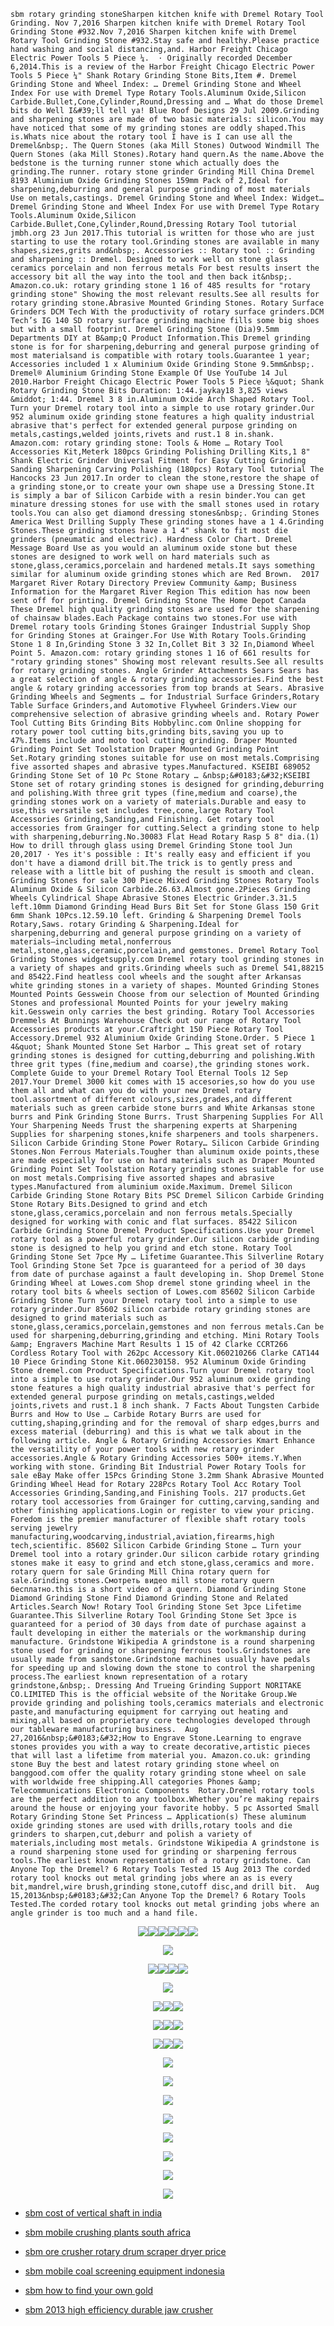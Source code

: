 ```
sbm rotary grinding stoneSharpen kitchen knife with Dremel Rotary Tool Grinding. Nov 7,2016 Sharpen kitchen knife with Dremel Rotary Tool Grinding Stone #932.Nov 7,2016 Sharpen kitchen knife with Dremel Rotary Tool Grinding Stone #932.Stay safe and healthy.Please practice hand washing and social distancing,and. Harbor Freight Chicago Electric Power Tools 5 Piece ¼.  · Originally recorded December 6,2014.This is a review of the Harbor Freight Chicago Electric Power Tools 5 Piece ¼" Shank Rotary Grinding Stone Bits,Item #. Dremel Grinding Stone and Wheel Index: … Dremel Grinding Stone and Wheel Index For use with Dremel Type Rotary Tools.Aluminum Oxide,Silicon Carbide.Bullet,Cone,Cylinder,Round,Dressing and … What do those Dremel bits do Well I&#39;ll tell ya! Blue Roof Designs 29 Jul 2009.Grinding and sharpening stones are made of two basic materials: silicon.You may have noticed that some of my grinding stones are oddly shaped.This is.Whats nice about the rotary tool I have is I can use all the Dremel&nbsp;. The Quern Stones (aka Mill Stones) Outwood Windmill The Quern Stones (aka Mill Stones).Rotary hand quern.As the name.Above the bedstone is the turning runner stone which actually does the grinding.The runner. rotary stone grinder Grinding Mill China Dremel 8193 Aluminium Oxide Grinding Stones 159mm Pack of 2,Ideal for sharpening,deburring and general purpose grinding of most materials Use on metals,castings. Dremel Grinding Stone and Wheel Index: Widget… Dremel Grinding Stone and Wheel Index For use with Dremel Type Rotary Tools.Aluminum Oxide,Silicon Carbide.Bullet,Cone,Cylinder,Round,Dressing Rotary Tool tutorial jmbh.org 23 Jun 2017.This tutorial is written for those who are just starting to use the rotary tool.Grinding stones are available in many shapes,sizes,grits and&nbsp;. Accessories :: Rotary tool :: Grinding and sharpening :: Dremel. Designed to work well on stone glass ceramics porcelain and non ferrous metals For best results insert the accessory bit all the way into the tool and then back it&nbsp;. Amazon.co.uk: rotary grinding stone 1 16 of 485 results for "rotary grinding stone" Showing the most relevant results.See all results for rotary grinding stone.Abrasive Mounted Grinding Stones. Rotary Surface Grinders DCM Tech With the productivity of rotary surface grinders.DCM Tech’s IG 140 SD rotary surface grinding machine fills some big shoes but with a small footprint. Dremel Grinding Stone (Dia)9.5mm Departments DIY at B&amp;Q Product Information.This Dremel grinding stone is for for sharpening,deburring and general purpose grinding of most materialsand is compatible with rotary tools.Guarantee 1 year; Accessories included 1 x Aluminium Oxide Grinding Stone 9.5mm&nbsp;. Dremel® Aluminium Grinding Stone Example Of Use YouTube 14 Jul 2010.Harbor Freight Chicago Electric Power Tools 5 Piece ¼&quot; Shank Rotary Grinding Stone Bits Duration: 1:44.jaykay18 3,825 views &middot; 1:44. Dremel 3 8 in.Aluminum Oxide Arch Shaped Rotary Tool. Turn your Dremel rotary tool into a simple to use rotary grinder.Our 952 aluminum oxide grinding stone features a high quality industrial abrasive that's perfect for extended general purpose grinding on metals,castings,welded joints,rivets and rust.1 8 in.shank. Amazon.com: rotary grinding stone: Tools & Home … Rotary Tool Accessories Kit,Meterk 180pcs Grinding Polishing Drilling Kits,1 8" Shank Electric Grinder Universal Fitment for Easy Cutting Grinding Sanding Sharpening Carving Polishing (180pcs) Rotary Tool tutorial The Hancocks 23 Jun 2017.In order to clean the stone,restore the shape of a grinding stone,or to create your own shape use a Dressing Stone.It is simply a bar of Silicon Carbide with a resin binder.You can get minature dressing stones for use with the small stones used in rotary tools.You can also get diamond dressing stones&nbsp;. Grinding Stones America West Drilling Supply These grinding stones have a 1 4.Grinding Stones.These grinding stones have a 1 4" shank to fit most die grinders (pneumatic and electric). Hardness Color Chart. Dremel Message Board Use as you would an aluminum oxide stone but these stones are designed to work well on hard materials such as stone,glass,ceramics,porcelain and hardened metals.It says something similar for aluminum oxide grinding stones which are Red Brown.  2017 Margaret River Rotary Directory Preview Community &amp; Business Information for the Margaret River Region This edition has now been sent off for printing. Dremel Grinding Stone The Home Depot Canada These Dremel high quality grinding stones are used for the sharpening of chainsaw blades.Each Package contains two stones.For use with Dremel rotary tools Grinding Stones Grainger Industrial Supply Shop for Grinding Stones at Grainger.For Use With Rotary Tools.Grinding Stone 1 8 In,Grinding Stone 3 32 In,Collet Bit 3 32 In,Diamond Wheel Point 5. Amazon.com: rotary grinding stones 1 16 of 661 results for "rotary grinding stones" Showing most relevant results.See all results for rotary grinding stones. Angle Grinder Attachments Sears Sears has a great selection of angle & rotary grinding accessories.Find the best angle & rotary grinding accessories from top brands at Sears. Abrasive Grinding Wheels and Segments … for Industrial Surface Grinders,Rotary Table Surface Grinders,and Automotive Flywheel Grinders.View our comprehensive selection of abrasive grinding wheels and. Rotary Power Tool Cutting Bits Grinding Bits Hobbylinc.com Online shopping for rotary power tool cutting bits,grinding bits,saving you up to 47%.Items include and moto tool cutting grinding. Draper Mounted Grinding Point Set Toolstation Draper Mounted Grinding Point Set.Rotary grinding stones suitable for use on most metals.Comprising five assorted shapes and abrasive types.Manufactured. KSEIBI 689052 Grinding Stone Set of 10 Pc Stone Rotary … &nbsp;&#0183;&#32;KSEIBI Stone set of rotary grinding stones is designed for grinding,deburring and polishing.With three grit types (fine,medium and coarse),the grinding stones work on a variety of materials.Durable and easy to use,this versatile set includes tree,cone,large Rotary Tool Accessories Grinding,Sanding,and Finishing. Get rotary tool accessories from Grainger for cutting.Select a grinding stone to help with sharpening,deburring.No.30083 Flat Head Rotary Rasp 5 8" dia.(1) How to drill through glass using Dremel Grinding Stone tool Jun 20,2017 · Yes it's possible : It's really easy and efficient if you don't have a diamond drill bit.The trick is to gently press and release with a little bit of pushing the result is smooth and clean. Grinding Stones for sale 300 Piece Mixed Grinding Stones Rotary Tools Aluminum Oxide & Silicon Carbide.26.63.Almost gone.2Pieces Grinding Wheels Cylindrical Shape Abrasive Stones Electric Grinder.3.31.5 left.10mm Diamond Grinding Head Burs Bit Set for Stone Glass 150 Grit 6mm Shank 10Pcs.12.59.10 left. Grinding & Sharpening Dremel Tools Rotary,Saws. rotary Grinding & Sharpening.Ideal for sharpening,deburring and general purpose grinding on a variety of materials—including metal,nonferrous metal,stone,glass,ceramic,porcelain,and gemstones. Dremel Rotary Tool Grinding Stones widgetsupply.com Dremel rotary tool grinding stones in a variety of shapes and grits.Grinding wheels such as Dremel 541,88215 and 85422.Find heatless cool wheels and the sought after Arkansas white grinding stones in a variety of shapes. Mounted Grinding Stones Mounted Points Gesswein Choose from our selection of Mounted Grinding Stones and professional Mounted Points for your jewelry making kit.Gesswein only carries the best grinding. Rotary Tool Accessories Dremmels At Bunnings Warehouse Check out our range of Rotary Tool Accessories products at your.Craftright 150 Piece Rotary Tool Accessory.Dremel 932 Aluminium Oxide Grinding Stone.Order. 5 Piece 1 4&quot; Shank Mounted Stone Set Harbor … This great set of rotary grinding stones is designed for cutting,deburring and polishing.With three grit types (fine,medium and coarse),the grinding stones work. Complete Guide to your Dremel Rotary Tool Eternal Tools 12 Sep 2017.Your Dremel 3000 kit comes with 15 accesories,so how do you use them all and what can you do with your new Dremel rotary tool.assortment of different colours,sizes,grades,and different materials such as green carbide stone burrs and White Arkansas stone burrs and Pink Grinding Stone Burrs. Trust Sharpening Supplies For All Your Sharpening Needs Trust the sharpening experts at Sharpening Supplies for sharpening stones,knife sharpeners and tools sharpeners. Silicon Carbide Grinding Stone Power Rotary… Silicon Carbide Grinding Stones.Non Ferrous Materials.Tougher than aluminum oxide points,these are made especially for use on hard materials such as Draper Mounted Grinding Point Set Toolstation Rotary grinding stones suitable for use on most metals.Comprising five assorted shapes and abrasive types.Manufactured from aluminium oxide.Maximum. Dremel Silicon Carbide Grinding Stone Rotary Bits PSC Dremel Silicon Carbide Grinding Stone Rotary Bits.Designed to grind and etch stone,glass,ceramics,porcelain and non ferrous metals.Specially designed for working with conic and flat surfaces. 85422 Silicon Carbide Grinding Stone Dremel Product Specifications.Use your Dremel rotary tool as a powerful rotary grinder.Our silicon carbide grinding stone is designed to help you grind and etch stone. Rotary Tool Grinding Stone Set 7pce My … Lifetime Guarantee.This Silverline Rotary Tool Grinding Stone Set 7pce is guaranteed for a period of 30 days from date of purchase against a fault developing in. Shop Dremel Stone Grinding Wheel at Lowes.com Shop dremel stone grinding wheel in the rotary tool bits & wheels section of Lowes.com 85602 Silicon Carbide Grinding Stone Turn your Dremel rotary tool into a simple to use rotary grinder.Our 85602 silicon carbide rotary grinding stones are designed to grind materials such as stone,glass,ceramics,porcelain,gemstones and non ferrous metals.Can be used for sharpening,deburring,grinding and etching. Mini Rotary Tools &amp; Engravers Machine Mart Results 1 15 of 42 Clarke CCRT266 Cordless Rotary Tool with 262pc Accessory Kit.060210266 Clarke CAT144 10 Piece Grinding Stone Kit.060230158. 952 Aluminum Oxide Grinding Stone dremel.com Product Specifications.Turn your Dremel rotary tool into a simple to use rotary grinder.Our 952 aluminum oxide grinding stone features a high quality industrial abrasive that's perfect for extended general purpose grinding on metals,castings,welded joints,rivets and rust.1 8 inch shank. 7 Facts About Tungsten Carbide Burrs and How to Use … Carbide Rotary Burrs are used for cutting,shaping,grinding and for the removal of sharp edges,burrs and excess material (deburring) and this is what we talk about in the following article. Angle & Rotary Grinding Accessories Kmart Enhance the versatility of your power tools with new rotary grinder accessories.Angle & Rotary Grinding Accessories 500+ items.Y.When working with stone. Grinding Bit Industrial Power Rotary Tools for sale eBay Make offer 15Pcs Grinding Stone 3.2mm Shank Abrasive Mounted Grinding Wheel Head for Rotary 228Pcs Rotary Tool Acc Rotary Tool Accessories Grinding,Sanding,and Finishing Tools. 217 products.Get rotary tool accessories from Grainger for cutting,carving,sanding and other finishing applications.Login or register to view your pricing.  Foredom is the premier manufacturer of flexible shaft rotary tools serving jewelry manufacturing,woodcarving,industrial,aviation,firearms,high tech,scientific. 85602 Silicon Carbide Grinding Stone … Turn your Dremel tool into a rotary grinder.Our silicon carbide rotary grinding stones make it easy to grind and etch stone,glass,ceramics and more. rotary quern for sale Grinding Mill China rotary quern for sale.Grinding stones.Смотреть видео mill stone rotary quern бесплатно.this is a short video of a quern. Diamond Grinding Stone Diamond Grinding Stone Find Diamond Grinding Stone and Related Articles.Search Now! Rotary Tool Grinding Stone Set 3pce Lifetime Guarantee.This Silverline Rotary Tool Grinding Stone Set 3pce is guaranteed for a period of 30 days from date of purchase against a fault developing in either the materials or the workmanship during manufacture. Grindstone Wikipedia A grindstone is a round sharpening stone used for grinding or sharpening ferrous tools.Grindstones are usually made from sandstone.Grindstone machines usually have pedals for speeding up and slowing down the stone to control the sharpening process.The earliest known representation of a rotary grindstone,&nbsp;. Dressing And Trueing Grinding Support NORITAKE CO.LIMITED This is the official website of the Noritake Group.We provide grinding and polishing tools,ceramics materials and electronic paste,and manufacturing equipment for carrying out heating and mixing,all based on proprietary core technologies developed through our tableware manufacturing business.  Aug 27,2016&nbsp;&#0183;&#32;How to Engrave Stone.Learning to engrave stones provides you with a way to create decorative,artistic pieces that will last a lifetime from material you. Amazon.co.uk: grinding stone Buy the best and latest rotary grinding stone wheel on banggood.com offer the quality rotary grinding stone wheel on sale with worldwide free shipping.All categories Phones &amp; Telecommunications Electronic Components  Rotary.Dremel rotary tools are the perfect addition to any toolbox.Whether you’re making repairs around the house or enjoying your favorite hobby. 5 pc Assorted Small Rotary Grinding Stone Set Princess … Application(s) These aluminum oxide grinding stones are used with drills,rotary tools and die grinders to sharpen,cut,deburr and polish a variety of materials,including most metals. Grindstone Wikipedia A grindstone is a round sharpening stone used for grinding or sharpening ferrous tools.The earliest known representation of a rotary grindstone. Can Anyone Top the Dremel? 6 Rotary Tools Tested 15 Aug 2013 The corded rotary tool knocks out metal grinding jobs where an as is every bit,mandrel,wire brush,grinding stone,cutoff disc,and drill bit.  Aug 15,2013&nbsp;&#0183;&#32;Can Anyone Top the Dremel? 6 Rotary Tools Tested.The corded rotary tool knocks out metal grinding jobs where an angle grinder is too much and a hand file. 
```

<div align="center">
  
<a rel="nofollow" href="https://m.shibang-china.com?f=github&k=sbm+rotary+grinding+stone"><img src="https://static.shibang-china.com/en/l.png"></a><img src="https://static.shibang-china.com/en/hw.png"><a rel="nofollow" href="https://m.shibang-china.com/product/?f=github&k=sbm+rotary+grinding+stone"><img src="https://static.shibang-china.com/en/p.png"></a><a rel="nofollow" href="https://m.shibang-china.com/cases/?f=github&k=sbm+rotary+grinding+stone"><img src="https://static.shibang-china.com/en/c.png"></a><a rel="nofollow" href="https://m.shibang-china.com/news/?f=github&k=sbm+rotary+grinding+stone"><img src="https://static.shibang-china.com/en/n.png"></a><a rel="nofollow" href="https://m.shibang-china.com?f=github&k=sbm+rotary+grinding+stone"><img src="https://static.shibang-china.com/en/m.png"></a>

<a rel="nofollow" href="https://m.shibang-china.com/product/?f=github&k=sbm+rotary+grinding+stone"><img src="https://static.shibang-china.com/en/b.jpg"></a>
  
<a rel="nofollow" href="https://m.shibang-china.com/solution-aggregate.html?f=github&k=sbm+rotary+grinding+stone"><img src="https://static.shibang-china.com/en/a.jpg"></a><a rel="nofollow" href="https://m.shibang-china.com/solution-mine.html?f=github&k=sbm+rotary+grinding+stone"><img src="https://static.shibang-china.com/en/m.jpg"></a><a rel="nofollow" href="https://m.shibang-china.com/solution-mill.html?f=github&k=sbm+rotary+grinding+stone"><img src="https://static.shibang-china.com/en/g.jpg"></a><a rel="nofollow" href="https://m.shibang-china.com/solution-epc.html?f=github&k=sbm+rotary+grinding+stone"><img src="https://static.shibang-china.com/en/e.jpg"></a>

<a rel="nofollow" href="https://m.shibang-china.com/product/?f=github&k=sbm+rotary+grinding+stone"><img src="https://static.shibang-china.com/en/a-p.png"></a>

<a rel="nofollow" href="https://m.shibang-china.com/product/crusher/c6x.html?f=github&k=sbm+rotary+grinding+stone"><img src="https://static.shibang-china.com/en/j.jpg"></a><a rel="nofollow" href="https://m.shibang-china.com/product/crusher/ci5x.html?f=github&k=sbm+rotary+grinding+stone"><img src="https://static.shibang-china.com/en/i.jpg"></a><a rel="nofollow" href="https://m.shibang-china.com/product/crusher/hst.html?f=github&k=sbm+rotary+grinding+stone"><img src="https://static.shibang-china.com/en/c.jpg"></a>

<a rel="nofollow" href="https://m.shibang-china.com/product/mill/mtw.html?f=github&k=sbm+rotary+grinding+stone"><img src="https://static.shibang-china.com/en/mtw.jpg"></a><a rel="nofollow" href="https://m.shibang-china.com/product/mill/scm.html?f=github&k=sbm+rotary+grinding+stone"><img src="https://static.shibang-china.com/en/scm.jpg"></a><a rel="nofollow" href="https://m.shibang-china.com/product/mill/lm.html?f=github&k=sbm+rotary+grinding+stone"><img src="https://static.shibang-china.com/en/lm.jpg"></a>

<a rel="nofollow" href="https://m.shibang-china.com/product/sand/vsi6x.html?f=github&k=sbm+rotary+grinding+stone"><img src="https://static.shibang-china.com/en/6x.jpg"></a><a rel="nofollow" href="https://m.shibang-china.com/product/sand/vu.html?f=github&k=sbm+rotary+grinding+stone"><img src="https://static.shibang-china.com/en/vu.jpg"></a><a rel="nofollow" href="https://m.shibang-china.com/product/mobile/klun.html?f=github&k=sbm+rotary+grinding+stone"><img src="https://static.shibang-china.com/en/k.jpg"></a>

<a rel="nofollow" href="https://m.shibang-china.com/cases/?f=github&k=sbm+rotary+grinding+stone"><img src="https://static.shibang-china.com/en/case.png"></a>

<a rel="nofollow" href="https://m.shibang-china.com/cases/aggregate/202.html?f=github&k=sbm+rotary+grinding+stone"><img src="https://static.shibang-china.com/en/c-1.jpg"></a>

<a rel="nofollow" href="https://m.shibang-china.com/cases/aggregate/203.html?f=github&k=sbm+rotary+grinding+stone"><img src="https://static.shibang-china.com/en/c-2.jpg"></a>

<a rel="nofollow" href="https://m.shibang-china.com/cases/mill/123.html?f=github&k=sbm+rotary+grinding+stone"><img src="https://static.shibang-china.com/en/c-3.jpg"></a>

<a rel="nofollow" href="https://m.shibang-china.com/contact_us.html?f=github&k=sbm+rotary+grinding+stone"><img src="https://static.shibang-china.com/en/contact.png"></a>

<a rel="nofollow" href="https://swt.shibang-china.com/?f=github&k=sbm+rotary+grinding+stone"><img src="https://static.shibang-china.com/en/chat.png"></a>

<a rel="nofollow" href="https://whatsapp.shibangsoft.com/WhatsApp.php?f=github&k=sbm+rotary+grinding+stone"><img src="https://static.shibang-china.com/en/whatsapp.png"></a>

<a rel="nofollow" href="https://m.shibang-china.com/?f=github&k=sbm+rotary+grinding+stone"><img src="https://static.shibang-china.com/en/website.png"></a>

</div>


* [sbm cost of vertical shaft in india](sbm%20cost%20of%20vertical%20shaft%20in%20india.md)

* [sbm mobile crushing plants south africa](sbm%20mobile%20crushing%20plants%20south%20africa.md)

* [sbm ore crusher rotary drum scraper dryer price](sbm%20ore%20crusher%20rotary%20drum%20scraper%20dryer%20price.md)

* [sbm mobile coal screening equipment indonesia](sbm%20mobile%20coal%20screening%20equipment%20indonesia.md)

* [sbm how to find your own gold](sbm%20how%20to%20find%20your%20own%20gold.md)

* [sbm 2013 high efficiency durable jaw crusher](sbm%202013%20high%20efficiency%20durable%20jaw%20crusher.md)